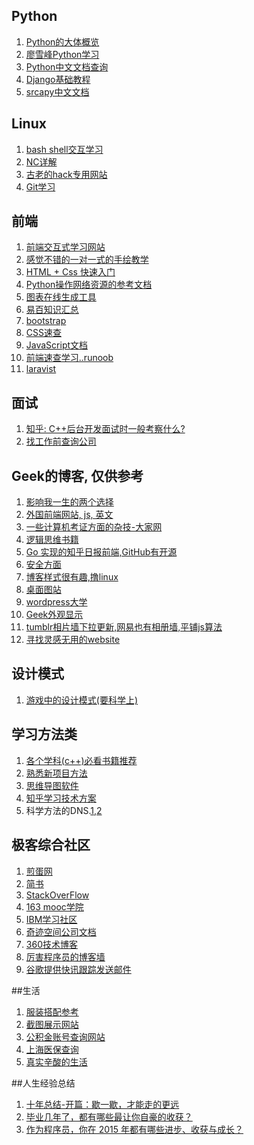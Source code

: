 Python
---
1. [Python的大体概览](http://codingpy.com/article/python-ecosystem-introduction])
2. [廖雪峰Python学习](http://www.liaoxuefeng.com/)
3. [Python中文文档查询](http://python.usyiyi.cn/)
4. [Django基础教程](http://www.ziqiangxuetang.com/django/django-tutorial.html)
5. [srcapy中文文档](http://scrapy-chs.readthedocs.org/zh_CN/0.24/intro/tutorial.html)

Linux
---
1. [bash shell交互学习](http://book.hubwiz.com/557917de6a1625129c3ee47e)
2. [NC详解](http://blog.sina.com.cn/s/blog_a39910330101fz7u.html)
3. [古老的hack专用网站](http://www.try2hack.nl/)
4. [Git学习](http://backlogtool.com/git-guide/cn/stepup/stepup1_1.html)

前端
--
1. [前端交互式学习网站](http://www.hubwiz.com/course/?page=3&type=all&sort=1)
2. [感觉不错的一对一式的手绘教学](http://www.lanqb.com/manga.html#7thpage)
3. [HTML + Css 快速入门](http://www.imooc.com/view/9)
4. [Python操作网络资源的参考文档](https://docs.python.org/3/howto/urllib2.html)
5. [图表在线生成工具](https://cacoo.com/lang/zh_cn/;JSESSIONID=1B5BCA501DF2072FD8F1D5039D46F81D-c1.13)
6. [易百知识汇总](http://www.yiibai.com/)
7. [bootstrap](http://getbootstrap.com/)
8. [CSS速查](http://www.lvyestudy.com/les_cj/css_list.aspx)
9. [JavaScript文档](https://developer.mozilla.org/zh-CN/docs/Web/JavaScript)
10. [前端速查学习..runoob](http://www.runoob.com/)
11. [laravist](https://laravist.com/)

面试
---
1. [知乎: C++后台开发面试时一般考察什么?](http://www.zhihu.com/question/34574154#answer-24630259)
2. [找工作前查询公司](https://www.sgs.gov.cn/)

Geek的博客, 仅供参考
---
1. [影响我一生的两个选择](http://yanyiwu.com/)
2. [外国前端网站, js, 英文](https://news.ycombinator.com/)
3. [一些计算机考证方面的杂技-大家网](http://www.topsage.com//computer/)
4. [逻辑思维书籍](http://zhuanlan.zhihu.com/hibetterme/20426476)
5. [Go 实现的知乎日报前端,GitHub有开源](http://zhihudaily.ahorn.me/)
6. [安全方面](http://wiki.leavesongs.com/)
7. [博客样式很有趣,撸linux](http://www.lulinux.com/page/1)
8. [桌面图站](http://www.desktopography.net/)
9. [wordpress大学](http://www.wpdaxue.com/)
10. [Geek外观显示](http://geektyper.com/)
11. [tumblr相片墙下拉更新,网易也有相册墙,平铺js算法](https://www.tumblr.com/explore/trending)
12. [寻找灵感无用的website](http://www.theuselessweb.com/)

设计模式
---
1. [游戏中的设计模式(要科学上)](http://gameprogrammingpatterns.com/)


学习方法类
---
1. [各个学科(c++)必看书籍推荐](http://bestcbooks.com/recommended-cpp-books/)
2. [熟悉新项目方法](http://v2ex.com/t/245653)
3. [思维导图软件](http://zhidao.baidu.com/link?url=G1wEvkjjNVI--ppSJ57ojxWcFlnO2U-VU9NL7hD2L0wx3cyUebU-EeMXEv_tZ3c_OqlmKjQXBMBZZbfRZ_R24K)
4. [知乎学习技术方案](http://zhuanlan.zhihu.com/phodal/20436712)
5. 科学方法的DNS.[1](http://ccta.pw/),[2](http://dns.sspanda.com/)

极客综合社区
---
1. [煎蛋网](http://jandan.net/)
2. [简书](http://www.jianshu.com/)
3. [StackOverFlow](http://stackoverflow.com/)
4. [163 mooc学院](http://www.icourse163.org/)
5. [IBM学习社区](https://www.ibm.com/developerworks/cn/)
6. [奇迹空间公司文档](http://blog.qiji.tech/)
7. [360技术博客](http://blogs.360.cn/)
8. [厉害程序员的博客墙](http://blogwall.us/)
9. [谷歌提供快讯跟踪发送邮件](https://www.google.com/alerts?hl=zh-CN#1:12)

##生活
1. [服装搭配参考](http://wear.jp/brand/detail.html?brand_id=1095&pagesize=40&pageno=2)
2. [截图展示网站](http://mopicer.com/)
3. [公积金账号查询网站](http://www.shgjj.com/html/zyxw/85597.html)
4. [上海医保查询](http://ybj.sh.gov.cn/xxcx/grxx_ptlg.jsp?lm=0)
5. [真实辛酸的生活](http://www.dutype.com/)

##人生经验总结
1. [十年总结-开篇：歇一歇，才能走的更远](http://blog.csdn.net/jinxfei/article/details/4164693)
2. [毕业几年了，都有哪些最让你自豪的收获？](https://www.v2ex.com/t/257149)
3. [作为程序员，你在 2015 年都有哪些进步、收获与成长？](https://www.zhihu.com/question/39028184)